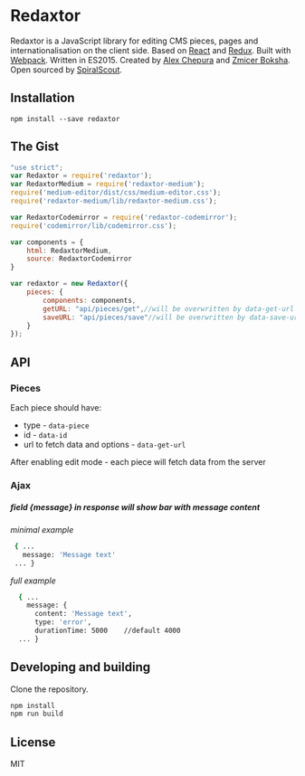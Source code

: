 # Redaxtor
Redaxtor is a JavaScript library for editing CMS pieces, pages and internationalisation on the client side.
Based on [React](https://facebook.github.io/react/) and [Redux](http://redux.js.org/).
Built with [Webpack](https://webpack.github.io/).
Written in ES2015.
Created by [Alex Chepura](https://twitter.com/alexchepura) and [Zmicer Boksha](https://github.com/ZmicerBoksha).
Open sourced by [SpiralScout](http://spiralscout.com).

## Installation
```
npm install --save redaxtor
```

## The Gist
```js
"use strict";
var Redaxtor = require('redaxtor');
var RedaxtorMedium = require('redaxtor-medium');
require('medium-editor/dist/css/medium-editor.css');
require('redaxtor-medium/lib/redaxtor-medium.css');

var RedaxtorCodemirror = require('redaxtor-codemirror');
require('codemirror/lib/codemirror.css');

var components = {
    html: RedaxtorMedium,
    source: RedaxtorCodemirror
}

var redaxtor = new Redaxtor({
    pieces: {
        components: components,
        getURL: "api/pieces/get",//will be overwritten by data-get-url
        saveURL: "api/pieces/save"//will be overwritten by data-save-url
    }
});
```

## API
### Pieces
Each piece should have:
* type - ```data-piece```
* id - ```data-id```
* url to fetch data and options - ```data-get-url```

After enabling edit mode - each piece will fetch data from the server
### Ajax
##### field {message} in response will show bar with message content
 *minimal example*
 ```bash
  { ...
    message: 'Message text'
  ... }
  ```

  *full example*
  ```bash
    { ...
      message: {
        content: 'Message text',
        type: 'error',
        durationTime: 5000    //default 4000
    ... }
   ```

## Developing and building
Clone the repository.
 ```bash
 npm install
 npm run build
 ```

## License
MIT